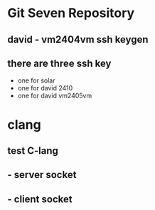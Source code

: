 # Git Seven Repository
## david - vm2404vm  ssh keygen
## there are three ssh key
- one for solar
- one for david 2410
- one for david vm2405vm


# clang
## test C-lang 
## - server socket
## - client socket
